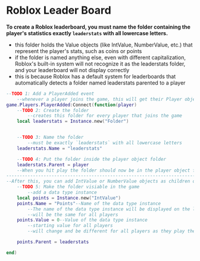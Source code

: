 # Roblox Leader Board
**To create a Roblox leaderboard, you must name the folder containing the player's statistics exactly `leaderstats` with all lowercase letters.** 
- this folder holds the Value objects (like IntValue, NumberValue, etc.) that represent the player's stats, such as coins or points
- if the folder is named anything else, even with different capitalization, Roblox's built-in system will not recognize it as the leaderstats folder, and your leaderboard will not display correctly
- this is because Roblox has a default system for leaderboards that automatically detects a folder named leaderstats parented to a player


```lua
--TODO 1: Add a PlayerAdded event
    --whenever a player joins the game, this will get their Player object
game.Players.PlayerAdded:Connect(function(player)
    --TODO 2: Create the folder
        --creates this folder for every player that joins the game
    local leaderstats = Instance.new("Folder")


    --TODO 3: Name the folder
        --must be exactly `leaderstats` with all lowercase letters
    leaderstats.Name = "leaderstats"

    --TODO 4: Put the folder inside the player object folder
    leaderstats.Parent = player
    --When you hit play the folder should now be in the player object folder inside the Players folder
------------------------------------------------------------------------------------------------------------------------
--After this, you can add IntValue or NumberValue objects as children of this leaderstats folder to display their stats on the leaderboard
	--TODO 5: Make the folder visiable in the game
		--add a data type instance
	local points = Instance.new("IntValue")
	points.Name = "Points"--Name of the data type instance
		--The name of the data type instance will be displayed on the leaderboard
		--will be the same for all players
	points.Value = 0--Value of the data type instance
		--starting value for all players
		--will change and be different for all players as they play the game

	points.Parent = leaderstats

end)
```